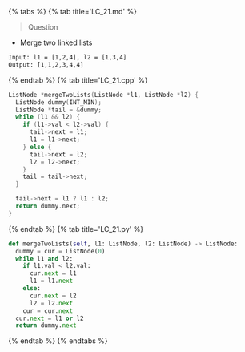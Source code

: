 {% tabs %}
{% tab title='LC_21.md' %}

> Question

* Merge two linked lists

```txt
Input: l1 = [1,2,4], l2 = [1,3,4]
Output: [1,1,2,3,4,4]
```

{% endtab %}
{% tab title='LC_21.cpp' %}

```cpp
ListNode *mergeTwoLists(ListNode *l1, ListNode *l2) {
  ListNode dummy(INT_MIN);
  ListNode *tail = &dummy;
  while (l1 && l2) {
    if (l1->val < l2->val) {
      tail->next = l1;
      l1 = l1->next;
    } else {
      tail->next = l2;
      l2 = l2->next;
    }
    tail = tail->next;
  }

  tail->next = l1 ? l1 : l2;
  return dummy.next;
}

```

{% endtab %}
{% tab title='LC_21.py' %}

```py
def mergeTwoLists(self, l1: ListNode, l2: ListNode) -> ListNode:
  dummy = cur = ListNode(0)
  while l1 and l2:
    if l1.val < l2.val:
      cur.next = l1
      l1 = l1.next
    else:
      cur.next = l2
      l2 = l2.next
    cur = cur.next
  cur.next = l1 or l2
  return dummy.next
```

{% endtab %}
{% endtabs %}
